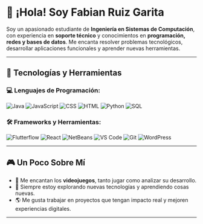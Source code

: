 # 👋 ¡Hola! Soy Fabian Ruiz Garita

Soy un apasionado estudiante de **Ingeniería en Sistemas de Computación**, con experiencia en **soporte técnico** y conocimientos en **programación, redes y bases de datos**. Me encanta resolver problemas tecnológicos, desarrollar aplicaciones funcionales y aprender nuevas herramientas. 

---

## 🚀 Tecnologías y Herramientas

### 💻 Lenguajes de Programación:
![Java](https://img.shields.io/badge/Java-ED8B00?style=for-the-badge&logo=java&logoColor=white)
![JavaScript](https://img.shields.io/badge/JavaScript-F7DF1E?style=for-the-badge&logo=javascript&logoColor=black)
![CSS](https://img.shields.io/badge/CSS-1572B6?style=for-the-badge&logo=css3&logoColor=white)
![HTML](https://img.shields.io/badge/HTML-E34F26?style=for-the-badge&logo=html5&logoColor=white)
![Python](https://img.shields.io/badge/Python-3776AB?style=for-the-badge&logo=python&logoColor=white)
![SQL](https://img.shields.io/badge/SQL-4479A1?style=for-the-badge&logo=mysql&logoColor=white)

### 🛠 Frameworks y Herramientas:
![Flutterflow](https://img.shields.io/badge/FlutterFlow-02569B?style=for-the-badge&logo=flutter&logoColor=white)
![React](https://img.shields.io/badge/React-61DAFB?style=for-the-badge&logo=react&logoColor=black)
![NetBeans](https://img.shields.io/badge/NetBeans-1B6AC6?style=for-the-badge&logo=apache-netbeans-ide&logoColor=white)
![VS Code](https://img.shields.io/badge/VS%20Code-007ACC?style=for-the-badge&logo=visual-studio-code&logoColor=white)
![Git](https://img.shields.io/badge/Git-F05032?style=for-the-badge&logo=git&logoColor=white)
![WordPress](https://img.shields.io/badge/WordPress-21759B?style=for-the-badge&logo=wordpress&logoColor=white)

---

## 🎮 Un Poco Sobre Mí

- 🎯 Me encantan los **videojuegos**, tanto jugar como analizar su desarrollo.
- 📖 Siempre estoy explorando nuevas tecnologías y aprendiendo cosas nuevas.
- 🌎 Me gusta trabajar en proyectos que tengan impacto real y mejoren experiencias digitales.

---
